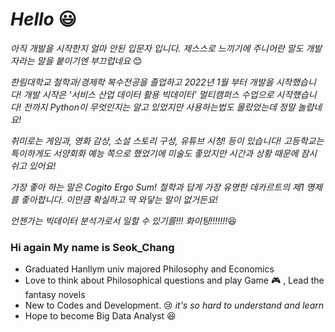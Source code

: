 # ***Hello*** :smiley:

*아직 개발을 시작한지 얼마 안된 입문자 입니다.*
*제스스로 느끼기에 주니어란 말도 개발자라는 말을 붙이기엔 부끄럽네요* :blush:

*한림대학교 철학과/경제학 복수전공을 졸업하고 2022년 1월 부터 개발을 시작했습니다!*
*개발 시작은 '서비스 산업 데이터 활용 빅데이터' 멀티캠퍼스 수업으로 시작했습니다!*
*전까지 Python이 무엇인지는 알고 있었지만 사용하는법도 몰랐었는데 정말 놀랍네요!*

*취미로는 게임과, 영화 감상, 소설 스토리 구성, 유튜브 시청! 등이 있습니다!*
*고등학교는 특이하게도 서양회화 예능 쪽으로 했었기에 미술도 좋았지만 시간과 상황 때문에 잠시 쉬고 있어요!*

*가장 좋아 하는 말은 Cogito Ergo Sum!*
*철학과 답게 가장 유명한 데카르트의 제1 명제를 좋아합니다. 이만큼 확실하고 딱 와닿는 말이 없거든요!*

*언젠가는 빅데이터 분석가로서 일할 수 있기를!!! 화이팅!!!!!!!*:laughing:

### Hi again My name is Seok_Chang

* Graduated Hanllym univ majored Philosophy and Economics
* Love to think about Philosophical questions and play Game :video_game: , Lead the fantasy novels
* New to Codes and Development. :cry:  *it's so hard to understand and learn*
* Hope to become Big Data Analyst :laughing: 

